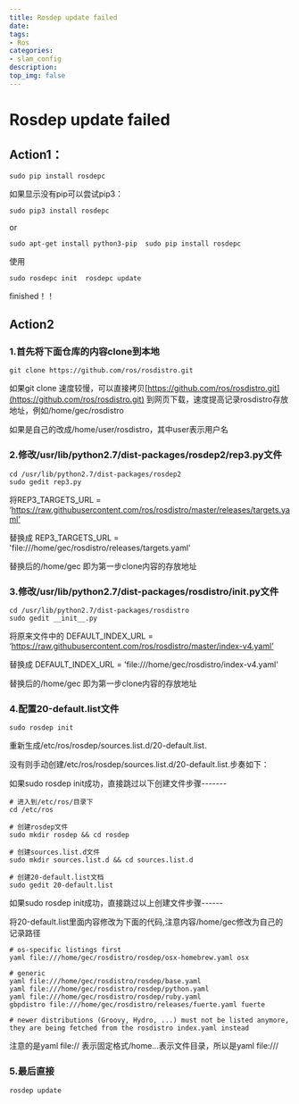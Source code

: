 ```yaml
---
title: Rosdep update failed
date:
tags: 
- Ros
categories:
- slam_config
description:
top_img: false
---
```


# Rosdep update failed 

## Action1：

```
sudo pip install rosdepc 
```

如果显示没有pip可以尝试pip3： 

```
sudo pip3 install rosdepc 
```

or 

```
sudo apt-get install python3-pip  sudo pip install rosdepc 
```

使用 

```
sudo rosdepc init  rosdepc update 
```

finished！！ 



## **Action2** 

### **1.首先将下面仓库的内容clone到本地** 

```
git clone https://github.com/ros/rosdistro.git 
```

如果git clone 速度较慢，可以直接拷贝[https://github.com/ros/rosdistro.git](https://github.com/ros/rosdistro.git) 到网页下载，速度提高记录rosdistro存放地址，例如/home/gec/rosdistro 

如果是自己的改成/home/user/rosdistro，其中user表示用户名 

 

### **2.修改/usr/lib/python2.7/dist-packages/rosdep2/rep3.py文件** 

```
cd /usr/lib/python2.7/dist-packages/rosdep2 
sudo gedit rep3.py 
```

将REP3_TARGETS_URL = ‘https://raw.githubusercontent.com/ros/rosdistro/master/releases/targets.yaml’ 

替换成 REP3_TARGETS_URL = 'file:///home/gec/rosdistro/releases/targets.yaml' 

替换后的/home/gec 即为第一步clone内容的存放地址 

 

### **3.修改/usr/lib/python2.7/dist-packages/rosdistro/__init__.py文件** 

```
cd /usr/lib/python2.7/dist-packages/rosdistro
sudo gedit __init__.py 
```

将原来文件中的 DEFAULT_INDEX_URL = ‘https://raw.githubusercontent.com/ros/rosdistro/master/index-v4.yaml’ 

替换成 DEFAULT_INDEX_URL =  'file:///home/gec/rosdistro/index-v4.yaml' 

替换后的/home/gec 即为第一步clone内容的存放地址 

 

### **4.配置20-default.list文件** 

```
sudo rosdep init 
```

重新生成/etc/ros/rosdep/sources.list.d/20-default.list. 

没有则手动创建/etc/ros/rosdep/sources.list.d/20-default.list.步奏如下： 

如果sudo rosdep init成功，直接跳过以下创建文件步骤------- 

```
# 进入到/etc/ros/目录下 
cd /etc/ros   

# 创建rosdep文件 
sudo mkdir rosdep && cd rosdep 

# 创建sources.list.d文件 
sudo mkdir sources.list.d && cd sources.list.d 

# 创建20-default.list文档 
sudo gedit 20-default.list 
```

如果sudo rosdep init成功，直接跳过以上创建文件步骤------ 

将20-default.list里面内容修改为下面的代码,注意内容/home/gec修改为自己的记录路径 

```
# os-specific listings first 
yaml file:///home/gec/rosdistro/rosdep/osx-homebrew.yaml osx 

# generic 
yaml file:///home/gec/rosdistro/rosdep/base.yaml
yaml file:///home/gec/rosdistro/rosdep/python.yaml
yaml file:///home/gec/rosdistro/rosdep/ruby.yaml 
gbpdistro file:///home/gec/rosdistro/releases/fuerte.yaml fuerte 

# newer distributions (Groovy, Hydro, ...) must not be listed anymore, they are being fetched from the rosdistro index.yaml instead  
```

注意的是yaml file:// 表示固定格式/home...表示文件目录，所以是yaml file:/// 

 

### 5.最后直接  

```
rosdep update 
```

